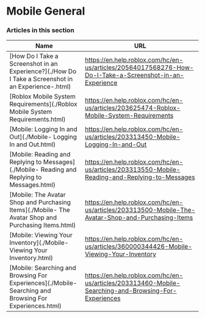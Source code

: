 # Mobile General  
### Articles in this section
Name|URL
-|-
[How Do I Take a Screenshot in an Experience?](./How Do I Take a Screenshot in an Experience-.html) |https://en.help.roblox.com/hc/en-us/articles/20564017568276-How-Do-I-Take-a-Screenshot-in-an-Experience
[Roblox Mobile System Requirements](./Roblox Mobile System Requirements.html) |https://en.help.roblox.com/hc/en-us/articles/203625474-Roblox-Mobile-System-Requirements
[Mobile: Logging In and Out](./Mobile- Logging In and Out.html) |https://en.help.roblox.com/hc/en-us/articles/203313450-Mobile-Logging-In-and-Out
[Mobile: Reading and Replying to Messages](./Mobile- Reading and Replying to Messages.html) |https://en.help.roblox.com/hc/en-us/articles/203313550-Mobile-Reading-and-Replying-to-Messages
[Mobile: The Avatar Shop and Purchasing Items](./Mobile- The Avatar Shop and Purchasing Items.html) |https://en.help.roblox.com/hc/en-us/articles/203313500-Mobile-The-Avatar-Shop-and-Purchasing-Items
[Mobile: Viewing Your Inventory](./Mobile- Viewing Your Inventory.html) |https://en.help.roblox.com/hc/en-us/articles/360000344426-Mobile-Viewing-Your-Inventory
[Mobile: Searching and Browsing For Experiences](./Mobile- Searching and Browsing For Experiences.html) |https://en.help.roblox.com/hc/en-us/articles/203313460-Mobile-Searching-and-Browsing-For-Experiences